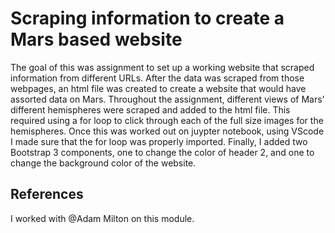 # Scraping information to create a Mars based website
The goal of this was assignment to set up a working website that scraped information from different URLs. After the data was scraped from those webpages, an html file was created 
to create a website that would have assorted data on Mars. Throughout the assignment, different views of Mars' different hemispheres were scraped and added to the html file. This 
required using a for loop to click through each of the full size images for the hemispheres. Once this was worked out on juypter notebook, using VScode I made sure that the for 
loop was properly imported. Finally, I added two Bootstrap 3 components, one to change the color of header 2, and one to change the background color of the website.

## References
I worked with @Adam Milton on this module.
